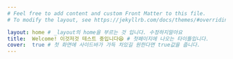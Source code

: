 ```yaml
---
# Feel free to add content and custom Front Matter to this file.
# To modify the layout, see https://jekyllrb.com/docs/themes/#overriding-theme-defaults

layout: home # _layout의 home을 부르는 것 입니다. 수정하지말아요
title:  Welcome! 이것저것 테스트 중입니다😆 # 첫페이지에 나오는 타이틀입니다.
cover:  true # 첫 화면에 사이드바가 가득 차있길 원한다면 true값을 줍니다.
---
```


